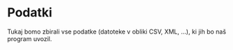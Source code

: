 # Podatki

Tukaj bomo zbirali vse podatke (datoteke v obliki CSV, XML, ...), ki jih bo naš
program uvozil.
